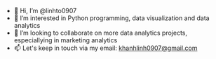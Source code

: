- 👋 Hi, I’m @linhto0907
- 👀 I’m interested in Python programming, data visualization and data analytics
- 💞️ I’m looking to collaborate on more data analytics projects, especiallying in marketing analytics
- 📫 Let's keep in touch via my email: khanhlinh0907@gmail.com

<!---
linhto0907/linhto0907 is a ✨ special ✨ repository because its `README.md` (this file) appears on your GitHub profile.
You can click the Preview link to take a look at your changes.
--->
